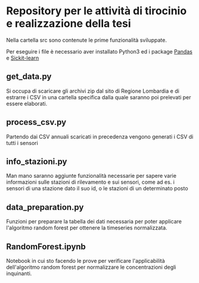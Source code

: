 # Repository per le attività di tirocinio e realizzazione della tesi

Nella cartella src sono contenute le prime funzionalità sviluppate.

Per eseguire i file è necessario aver installato Python3 ed i package [Pandas](https://pandas.pydata.org/pandas-docs/stable/index.html) e [Sickit-learn](https://scikit-learn.org/stable/index.html)

## get_data.py
Si occupa di scaricare gli archivi zip dal sito di Regione Lombardia e di estrarre i CSV in una cartella specifica dalla quale saranno poi prelevati per essere elaborati.

## process_csv.py
Partendo dai CSV annuali scaricati in precedenza vengono generati i CSV di tutti i sensori

## info_stazioni.py
Man mano saranno aggiunte funzionalità necessarie per sapere varie informazioni sulle stazioni di rilevamento e sui sensori, come ad es. i sensori di una stazione dato il suo id, o le stazioni di un determinato posto

## data_preparation.py
Funzioni per preparare la tabella dei dati necessaria per poter applicare l'algoritmo random forest per ottenere la timeseries normalizzata.

## RandomForest.ipynb
Notebook in cui sto facendo le prove per verificare l'applicabilità dell'algoritmo random forest per normalizzare le concentrazioni degli inquinanti.
